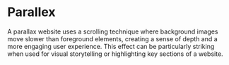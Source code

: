 # Parallex
A parallax website uses a scrolling technique where background images move slower than foreground elements, creating a sense of depth and a more engaging user experience. This effect can be particularly striking when used for visual storytelling or highlighting key sections of a website. 
